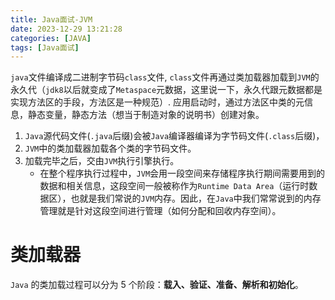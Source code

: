 ```yaml
---
title: Java面试-JVM
date: 2023-12-29 13:21:28
categories: [JAVA]
tags: [Java面试]
---
```



`java`文件编译成二进制字节码`class`文件, `class`文件再通过类加载器加载到`JVM`的永久代（`jdk8`以后就变成了`Metaspace`元数据，这里说一下，永久代跟元数据都是实现方法区的手段，方法区是一种规范）. 应用启动时，通过方法区中类的元信息，静态变量，静态方法（想当于制造对象的说明书）创建对象。

1. `Java`源代码文件(`.java`后缀)会被`Java`编译器编译为字节码文件(`.class`后缀)，
2. `JVM`中的类加载器加载各个类的字节码文件。
3. 加载完毕之后，交由`JVM`执行引擎执行。
    * 在整个程序执行过程中，`JVM`会用一段空间来存储程序执行期间需要用到的数据和相关信息，这段空间一般被称作为`Runtime Data Area`（运行时数据区），也就是我们常说的`JVM`内存。因此，在`Java`中我们常常说到的内存管理就是针对这段空间进行管理（如何分配和回收内存空间）。

# 类加载器
`Java` 的类加载过程可以分为 5 个阶段：**载入、验证、准备、解析和初始化**。




